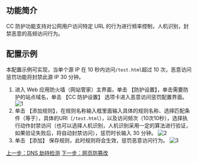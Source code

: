 ## 功能简介
CC 防护功能支持对公网用户访问特定 URL 的行为进行频率控制，人机识别，封禁恶意的高频访问行为。

## 配置示例 
本配置示例可实现，当单个源 IP 在 10 秒内访问` /test.html `超过 10 次，恶意访问惩罚功能将封禁此源 IP 30 分钟。 
1. 进入 Web 应用防火墙（网站管家）主界面，单击 【防护设置】，单击需要防护的站点域名，单击 【CC 防护设置】 选项卡进入恶意访问惩罚配置界面。
 ![1](https://main.qcloudimg.com/raw/ef32cd3eb4c4e76bf859f59b681e953b.png)
2. 单击 【添加规则】，在规则名称输入框里面输入具体的规则名称、选择匹配条件（等于），具体的URI（`/test.html`），以及访问频次（10次10秒），选择执行动作封禁访问（也可以选择人机识别，人机识别采用一定的算法进行验证，如果验证失败后，将自动封禁访问），惩罚时长输入 30 分钟。
 ![2](https://main.qcloudimg.com/raw/e7587d2dc4b80c4251beab49e60f9375.png)
3. 单击 【添加】 保存规则，此时规则将会生效，惩罚恶意访问行为。
![3](https://main.qcloudimg.com/raw/011dee26050d99e2bb2227e4b58d6cca.png)

[上一步：DNS 劫持检测](/document/product/627/11708)
[下一步：网页防篡改](/document/product/627/11710)

